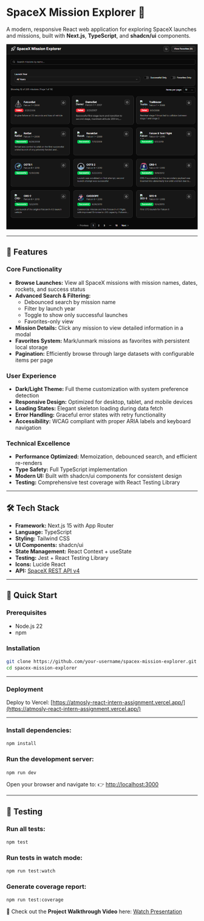 # SpaceX Mission Explorer 🚀

A modern, responsive React web application for exploring SpaceX launches and missions, built with **Next.js**, **TypeScript**, and **shadcn/ui** components.

![SpaceX Mission Explorer](public/home_screen.png)

---

## 🌟 Features

### Core Functionality
- **Browse Launches:** View all SpaceX missions with mission names, dates, rockets, and success status  
- **Advanced Search & Filtering:**
  - Debounced search by mission name  
  - Filter by launch year  
  - Toggle to show only successful launches  
  - Favorites-only view  
- **Mission Details:** Click any mission to view detailed information in a modal  
- **Favorites System:** Mark/unmark missions as favorites with persistent local storage  
- **Pagination:** Efficiently browse through large datasets with configurable items per page  

### User Experience
- **Dark/Light Theme:** Full theme customization with system preference detection  
- **Responsive Design:** Optimized for desktop, tablet, and mobile devices  
- **Loading States:** Elegant skeleton loading during data fetch  
- **Error Handling:** Graceful error states with retry functionality  
- **Accessibility:** WCAG compliant with proper ARIA labels and keyboard navigation  

### Technical Excellence
- **Performance Optimized:** Memoization, debounced search, and efficient re-renders  
- **Type Safety:** Full TypeScript implementation  
- **Modern UI:** Built with shadcn/ui components for consistent design  
- **Testing:** Comprehensive test coverage with React Testing Library  

---

## 🛠 Tech Stack
- **Framework:** Next.js 15 with App Router  
- **Language:** TypeScript  
- **Styling:** Tailwind CSS  
- **UI Components:** shadcn/ui  
- **State Management:** React Context + useState  
- **Testing:** Jest + React Testing Library  
- **Icons:** Lucide React  
- **API:** [SpaceX REST API v4](https://github.com/r-spacex/SpaceX-API)  

---

## 🚀 Quick Start

### Prerequisites
- Node.js 22  
- npm 

### Installation
```bash
git clone https://github.com/your-username/spacex-mission-explorer.git
cd spacex-mission-explorer
```
---

### Deployment
Deploy to Vercel: [https://atmosly-react-intern-assignment.vercel.app/](https://atmosly-react-intern-assignment.vercel.app/)

---

### Install dependencies:
```bash
npm install
```

### Run the development server:
```bash
npm run dev
```

Open your browser and navigate to:
👉 [http://localhost:3000](http://localhost:3000)

---

## 🧪 Testing

### Run all tests:
```bash
npm test
```

### Run tests in watch mode:
```bash
npm run test:watch
```

### Generate coverage report:
```bash
npm run test:coverage
```

🎥 Check out the **Project Walkthrough Video** here: [Watch Presentation](https://www.loom.com/share/a450016d0a9447f8a56ac0977ad03c8a?sid=e6ee0e3c-98d8-4a6c-841d-5fea31892224)  
